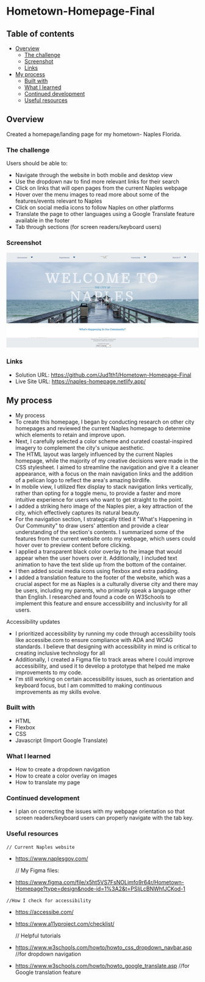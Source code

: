 # Hometown-Homepage-Final

## Table of contents

- [Overview](#overview)
  - [The challenge](#the-challenge)
  - [Screenshot](#screenshot)
  - [Links](#links)
- [My process](#my-process)
  - [Built with](#built-with)
  - [What I learned](#what-i-learned)
  - [Continued development](#continued-development)
  - [Useful resources](#useful-resources)


## Overview
Created a homepage/landing page for my hometown- Naples Florida.

### The challenge

Users should be able to:
-	Navigate through the website in both mobile and desktop view
-   Use the dropdown nav to find more relevant links for their search
-	Click on links that will open pages from the current Naples webpage
-	Hover over the menu images to read more about some of the features/events relevant to Naples
-	Click on social media icons to follow Naples on other platforms 
-	Translate the page to other languages using a Google Translate feature available in the footer
-	Tab through sections (for screen readers/keyboard users)


### Screenshot

![](./Screenshot.png)


### Links

- Solution URL: https://github.com/Jud1th1/Hometown-Homepage-Final
- Live Site URL: https://naples-homepage.netlify.app/

## My process
-	My process
-	To create this homepage, I began by conducting research on other city homepages and reviewed the current Naples homepage to determine which elements to retain and improve upon.
-	Next, I carefully selected a color scheme and curated coastal-inspired imagery to complement the city's unique aesthetic.
-	The HTML layout was largely influenced by the current Naples homepage, while the majority of my creative decisions were made in the CSS stylesheet. I aimed to streamline the navigation and give it a cleaner appearance, with a focus on the main navigation links and the addition of a pelican logo to reflect the area's amazing birdlife.
-	In mobile view, I utilized flex display to stack navigation links vertically, rather than opting for a toggle menu, to provide a faster and more intuitive experience for users who want to get straight to the point.
-	I added a striking hero image of the Naples pier, a key attraction of the city, which effectively captures its natural beauty.
-	For the navigation section, I strategically titled it "What's Happening in Our Community" to draw users' attention and provide a clear understanding of the section's contents. I summarized some of the features from the current website onto my webpage, which users could hover over to preview content before clicking.
-	I applied a transparent black color overlay to the image that would appear when the user hovers over it. Additionally, I included text animation to have the text slide up from the bottom of the container.
-	I then added social media icons using flexbox and extra padding.
-	I added a translation feature to the footer of the website, which was a crucial aspect for me as Naples is a culturally diverse city and there may be users, including my parents, who primarily speak a language other than English. I researched and found a code on W3Schools to implement this feature and ensure accessibility and inclusivity for all users.

Accessibility updates
-	I prioritized accessibility by running my code through accessibility tools like accessibe.com to ensure compliance with ADA and WCAG standards. I believe that designing with accessibility in mind is critical to creating inclusive technology for all
-	Additionally, I created a Figma file to track areas where I could improve accessibility, and used it to develop a prototype that helped me make improvements to my code. 
-	I'm still working on certain accessibility issues, such as orientation and keyboard focus, but I am committed to making continuous improvements as my skills evolve.


### Built with

- HTML
- Flexbox
- CSS
- Javascript (Import Google Translate)


### What I learned

-	How to create a dropdown navigation
-	How to create a color overlay on images
-	How to translate my page


### Continued development

- I plan on correcting the issues with my webpage orientation so that screen readers/keyboard users can properly navigate with the tab key.


### Useful resources
    // Current Naples website 
-   https://www.naplesgov.com/     

    // My Figma files: 
-    https://www.figma.com/file/x5ht5VS7FsNOLjmfo9r64r/Hometown-Homepage?type=design&node-id=1%3A2&t=PSIjLcBNWhfJCKod-1

    //How I check for accessibility
-   https://accessibe.com/    
-   https://www.a11yproject.com/checklist/

    // Helpful tutorials
-   https://www.w3schools.com/howto/howto_css_dropdown_navbar.asp    //for dropdown navigation
-   https://www.w3schools.com/howto/howto_google_translate.asp      //for Google translation feature

